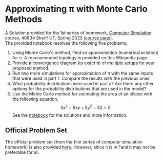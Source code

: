 # Approximating π with Monte Carlo Methods
A Solution provided for the 1st series of homework, <ins>Computer Simulation</ins> course, 40634 Sharif UT, Spring 2023 ([course page](https://docs.ce.sharif.edu/%D8%AF%D8%B1%D8%B3/%DB%B4%DB%B0%DB%B6%DB%B3%DB%B4)).\
The provided notebook resolves the following five problems,
1. Using Monte Carlo's method, Find an approximation (numerical solution) for π. A recommended topology is provided on this Wikipedia page.
2. Provide a convergence diagram (to exact π) of multiple setups for your proposed method.
3. Run two more simulations for approximation of π with the same inputs that were used in part 1. Compare the results with the previous ones.
4. What probability distributions were used in part a? Are there any other options for the probability distributions that are used in the model?
5. Use the Monte Carlo method for estimating the area of an ellipse with the following equation,
$$5x^2-6xy+5y^2-32=0$$
See the [notebook](https://github.com/ashkan-khd/Monte-Carlo-Method-Pi-Approx/blob/main/Monte-Carlo-Method.ipynb) for the solutions and more information.
## Official Problem Set
The official problem set (from the first series of computer simulation homework) is also provided [here](https://github.com/ashkan-khd/Monte-Carlo-Method-Pi-Approx/blob/main/Computer%20Simulation%2C%2040634-1%20SUT%2C%20HW%201-Practical.pdf). However, since it is in Farsi it may not be preferable for all.
